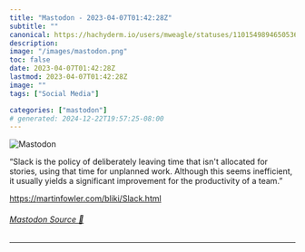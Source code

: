 ```yaml
---
title: "Mastodon - 2023-04-07T01:42:28Z"
subtitle: ""
canonical: https://hachyderm.io/users/mweagle/statuses/110154989465053677
description:
image: "/images/mastodon.png"
toc: false
date: 2023-04-07T01:42:28Z
lastmod: 2023-04-07T01:42:28Z
image: ""
tags: ["Social Media"]

categories: ["mastodon"]
# generated: 2024-12-22T19:57:25-08:00
---
```

![Mastodon](/images/mastodon.png)

<p>“Slack is the policy of deliberately leaving time that isn&#39;t allocated for stories, using that time for unplanned work. Although this seems inefficient, it usually yields a significant improvement for the productivity of a team.”</p><p><a href="https://martinfowler.com/bliki/Slack.html" target="_blank" rel="nofollow noopener noreferrer" translate="no"><span class="invisible">https://</span><span class="ellipsis">martinfowler.com/bliki/Slack.h</span><span class="invisible">tml</span></a></p>


###### [Mastodon Source 🐘](https://hachyderm.io/@mweagle/110154989465053677)

___
